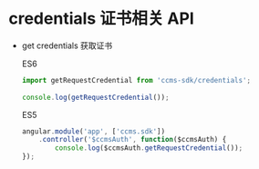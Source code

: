 # credentials 证书相关 API

* get credentials 获取证书

	ES6
  	
  	```js
  	import getRequestCredential from 'ccms-sdk/credentials';
      	
  	console.log(getRequestCredential());
  	```
  	
  	ES5
  	
  	```js
  	angular.module('app', ['ccms.sdk'])
  		.controller('$ccmsAuth', function($ccmsAuth) {
			console.log($ccmsAuth.getRequestCredential());
  	});
  	```


